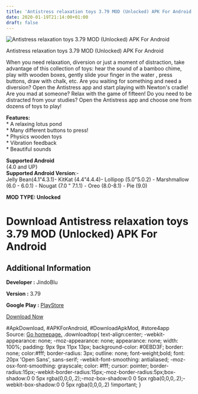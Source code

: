 ```yaml
---
title: 'Antistress relaxation toys 3.79 MOD (Unlocked) APK For Android'
date: 2020-01-19T21:14:00+01:00
draft: false
---
```


![Antistress relaxation toys 3.79 MOD (Unlocked) APK For Android](https://i0.wp.com/apkhome.net/wp-content/uploads/2020/01/Antistress-relaxation-toys-3.79-MOD-Unlocked.png "Antistress relaxation toys 3.79 MOD (Unlocked) APK For Android")

  

Antistress relaxation toys 3.79 MOD (Unlocked) APK For Android

When you need relaxation, diversion or just a moment of distraction, take advantage of this collection of toys: hear the sound of a bamboo chime, play with wooden boxes, gently slide your finger in the water , press buttons, draw with chalk, etc. Are you waiting for something and need a diversion? Open the Antistress app and start playing with Newton's cradle! Are you mad at someone? Relax with the game of fifteen! Do you need to be distracted from your studies? Open the Antistress app and choose one from dozens of toys to play!

**Features:**  
\* A relaxing lotus pond  
\* Many different buttons to press!  
\* Physics wooden toys  
\* Vibration feedback  
\* Beautiful sounds

**Supported Android**  
{4.0 and UP}  
**Supported Android Version**:-  
Jelly Bean(4.1"4.3.1)- KitKat (4.4"4.4.4)- Lollipop (5.0"5.0.2) - Marshmallow (6.0 - 6.0.1) - Nougat (7.0 " 7.1.1) - Oreo (8.0-8.1) - Pie (9.0)

**MOD TYPE: Unlocked**

Download Antistress relaxation toys 3.79 MOD (Unlocked) APK For Android
=======================================================================

Additional Information
----------------------

**Developer :** JindoBlu

**Version :** 3.79

**Google Play :** [PlayStore](https://play.google.com/store/apps/details?id=com.JindoBlu.Antistress)

  

[Download Now](https://store4app.co/post/antistress-relaxation-toys-3-79-mod-unlocked-apk-for-android_1579462369)

  
#ApkDownload, #APKForAndroid, #DownloadApkMod, #store4app  
Source: [Go homepage.](https://store4app.co/post/antistress-relaxation-toys-3-79-mod-unlocked-apk-for-android_1579462369) .downloadtop{ text-align:center; -webkit-appearance: none; -moz-appearance: none; appearance: none; width: 100%; padding: 9px 9px 11px 13px; background-color: #0EBD3F; border: none; color:#fff; border-radius: 3px; outline: none; font-weight;bold; font: 20px 'Open Sans', sans-serif; -webkit-font-smoothing: antialiased; -moz-osx-font-smoothing: grayscale; color: #fff; cursor: pointer; border-radius:15px;-webkit-border-radius:15px;-moz-border-radius:5px;box-shadow:0 0 5px rgba(0,0,0,.2);-moz-box-shadow:0 0 5px rgba(0,0,0,.2);-webkit-box-shadow:0 0 5px rgba(0,0,0,.2) !important; }
